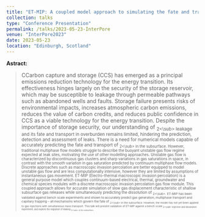 ```yaml
---
title: "ET-MIP: A coupled model approach to simulating the fate and transport of CO<sub>2<\sub> in overburden"
collection: talks
type: "Conference Presentation"
permalink: /talks/2023-05-23-InterPore
venue: "InterPore2023"
date: 2023-05-23
location: "Edinburgh, Scotland"
---
```


**Astract:**
>CCarbon capture and storage (CCS) has emerged as a principal emissions reduction technology for the energy transition. Its effectiveness hinges largely on the security of the storage reservoir, which may be susceptible to leakage through permeable pathways such as abandoned wells and faults. Storage failure presents risks of environmental impacts, increases atmospheric carbon emissions, reduces the value of carbon credits, and reduces public confidence in CCS as a viable technology for the energy transition. Despite the importance of storage security, our understanding of <sub>2<\sub> leakage and its fate and transport in overburden remains limited, hindering the prediction, detection and assessment of leaks. There is a need for numerical models capable of accurately predicting the fate and transport of <sub>2<\sub> in the subsurface. However, traditional multiphase flow models struggle to describe the buoyant unstable gas flow regime expected at leak sites, motivating the use of other modelling approaches.
Unstable gas flow is characterized by discontinuous gas clusters and sharp variations in gas saturations in space, in contrast with the smooth variation in gas saturation predicted by continuum multiphase flow models. Discrete approaches such as macroscopic invasion percolation are better equipped to model unstable gas flow and are less computationally intensive, however they are limited by assumptions of instantaneous gas movement. ET-MIP (Electro-thermal macroscopic invasion percolation) is a general purpose model which couples continuum-based electrical, thermal, groundwater and chemical species modules with a discrete macroscopic invasion percolation gas flow module. This coupled approach allows for accurate simulation of slow gas displacement characteristic of shallow subsurface gas releases while simultaneously predicting the dissolution of <sub>2<\sub>. ET-MIP has been validated against bench scale experiments and shown to accurately predict gas generation, multiphase transport and capillary trapping – all mechanisms which govern the fate of <sub>2<\sub> in the subsurface. However, the model has not yet been applied to gas injections with simultaneous mass transport. This talk will present validation of ET-MIP against a bench-scale <sub>2<\sub> injection and dissolution experiment, and explore the migration of leaking <sub>2<\sub> in the subsurface.
